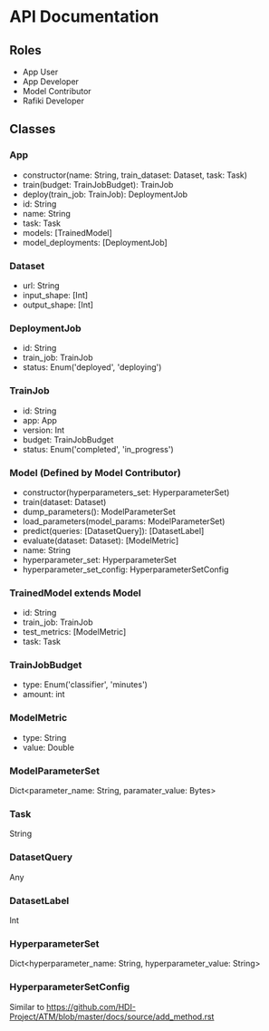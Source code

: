 # API Documentation

## Roles

- App User
- App Developer
- Model Contributor
- Rafiki Developer

## Classes

### App

- constructor(name: String, train_dataset: Dataset, task: Task)
- train(budget: TrainJobBudget): TrainJob
- deploy(train_job: TrainJob): DeploymentJob
- id: String
- name: String
- task: Task
- models: [TrainedModel]
- model_deployments: [DeploymentJob]

### Dataset

- url: String
- input_shape: [Int]
- output_shape: [Int]

### DeploymentJob

- id: String
- train_job: TrainJob
- status: Enum('deployed', 'deploying')

### TrainJob

- id: String
- app: App
- version: Int
- budget: TrainJobBudget
- status: Enum('completed', 'in_progress')

### Model (Defined by Model Contributor)

- constructor(hyperparameters_set: HyperparameterSet)
- train(dataset: Dataset)
- dump_parameters(): ModelParameterSet
- load_parameters(model_params: ModelParameterSet)
- predict(queries: [DatasetQuery]): [DatasetLabel]
- evaluate(dataset: Dataset): [ModelMetric]
- name: String
- hyperparameter_set: HyperparameterSet
- hyperparameter_set_config: HyperparameterSetConfig

### TrainedModel extends Model

- id: String
- train_job: TrainJob
- test_metrics: [ModelMetric]
- task: Task

### TrainJobBudget

- type: Enum('classifier', 'minutes')
- amount: int

### ModelMetric

- type: String
- value: Double

### ModelParameterSet

Dict<parameter_name: String, paramater_value: Bytes>

### Task

String

### DatasetQuery

Any

### DatasetLabel

Int

### HyperparameterSet

Dict<hyperparameter_name: String, hyperparameter_value: String>

### HyperparameterSetConfig

Similar to https://github.com/HDI-Project/ATM/blob/master/docs/source/add_method.rst
 
